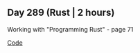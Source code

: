 ## Day 289 (Rust | 2 hours)

Working with "Programming Rust" - page 71

[Code](https://github.com/alexvyber/ProgrammingRust)
